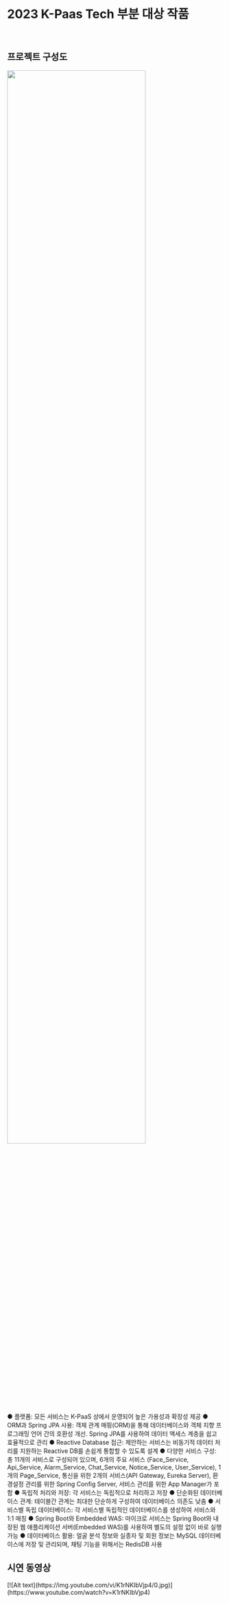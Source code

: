 <h1>2023 K-Paas Tech 부분 대상 작품</h1>


<br>
<h2>프로젝트 구성도</h2>
<img width="80%" src="https://github.com/wonjibkim/Exception/assets/101384372/30e3ca1c-e4cf-4584-a7e0-2dd065bec984"/>
<br>
● 플랫폼: 모든 서비스는 K-PaaS 상에서 운영되어 높은 가용성과 확장성 제공  
● ORM과 Spring JPA 사용: 객체 관계 매핑(ORM)을 통해 데이터베이스와 객체 지향 프로그래밍 언어 간의 호환성 개선. Spring JPA를 사용하여 데이터 액세스 계층을 쉽고 효율적으로 관리  
● Reactive Database 접근: 제안하는 서비스는 비동기적 데이터 처리를 지원하는 Reactive DB를 손쉽게 통합할 수 있도록 설계  
● 다양한 서비스 구성: 총 11개의 서비스로 구성되어 있으며, 6개의 주요 서비스 (Face_Service, Api_Service, Alarm_Service, Chat_Service, Notice_Service, User_Service), 1개의 Page_Service, 통신을 위한 2개의 서비스(API Gateway, Eureka Server), 환경설정 관리를 위한 Spring Config Server, 서비스 관리를 위한 App Manager가 포함  
● 독립적 처리와 저장: 각 서비스는 독립적으로 처리하고 저장  
● 단순화된 데이터베이스 관계: 테이블간 관계는 최대한 단순하게 구성하여 데이터베이스 의존도 낮춤  
● 서비스별 독립 데이터베이스: 각 서비스별 독립적인 데이터베이스를 생성하여 서비스와 1:1 매칭  
● Spring Boot와 Embedded WAS: 마이크로 서비스는 Spring Boot와 내장된 웹 애플리케이션 서버(Embedded WAS)를 사용하여 별도의 설정 없이 바로 실행 가능  
● 데이터베이스 활용: 얼굴 분석 정보와 실종자 및 회원 정보는 MySQL 데이터베이스에 저장 및 관리되며, 채팅 기능을 위해서는 RedisDB 사용 


<br>
<h2>시연 동영상</h2>
[![Alt text](https://img.youtube.com/vi/K1rNKIbVjp4/0.jpg)](https://www.youtube.com/watch?v=K1rNKIbVjp4)
